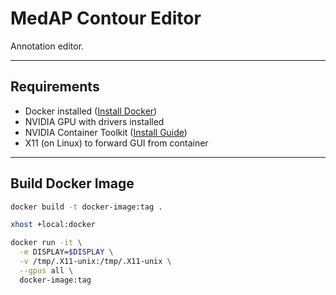 # MedAP Contour Editor

Annotation editor.

---

## Requirements

- Docker installed ([Install Docker](https://docs.docker.com/get-docker/))
- NVIDIA GPU with drivers installed
- NVIDIA Container Toolkit ([Install Guide](https://docs.nvidia.com/datacenter/cloud-native/container-toolkit/install-guide.html))
- X11 (on Linux) to forward GUI from container

---

## Build Docker Image

```bash
docker build -t docker-image:tag .

xhost +local:docker

docker run -it \
  -e DISPLAY=$DISPLAY \
  -v /tmp/.X11-unix:/tmp/.X11-unix \
  --gpus all \
  docker-image:tag
```
